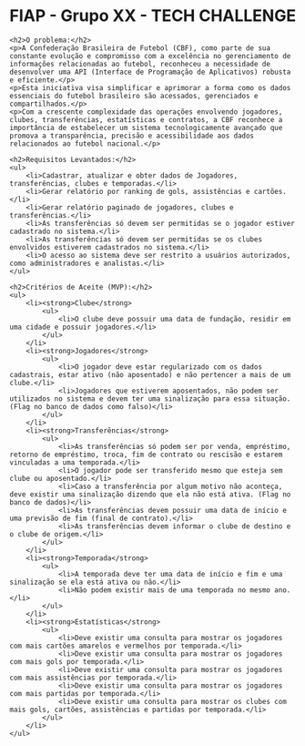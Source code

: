 <!DOCTYPE html>
<html>
<head>
    <title>FIAP - Grupo XX - TECH CHALLENGE</title>
</head>
<body>
    <h1>FIAP - Grupo XX - TECH CHALLENGE</h1>

    <h2>O problema:</h2>
    <p>A Confederação Brasileira de Futebol (CBF), como parte de sua constante evolução e compromisso com a excelência no gerenciamento de informações relacionadas ao futebol, reconheceu a necessidade de desenvolver uma API (Interface de Programação de Aplicativos) robusta e eficiente.</p>
    <p>Esta iniciativa visa simplificar e aprimorar a forma como os dados essenciais do futebol brasileiro são acessados, gerenciados e compartilhados.</p>
    <p>Com a crescente complexidade das operações envolvendo jogadores, clubes, transferências, estatísticas e contratos, a CBF reconhece a importância de estabelecer um sistema tecnologicamente avançado que promova a transparência, precisão e acessibilidade aos dados relacionados ao futebol nacional.</p>

    <h2>Requisitos Levantados:</h2>
    <ul>
        <li>Cadastrar, atualizar e obter dados de Jogadores, transferências, clubes e temporadas.</li>
        <li>Gerar relatório por ranking de gols, assistências e cartões.</li>
        <li>Gerar relatório paginado de jogadores, clubes e transferências.</li>
        <li>As transferências só devem ser permitidas se o jogador estiver cadastrado no sistema.</li>
        <li>As transferências só devem ser permitidas se os clubes envolvidos estiverem cadastrados no sistema.</li>
        <li>O acesso ao sistema deve ser restrito a usuários autorizados, como administradores e analistas.</li>
    </ul>

    <h2>Critérios de Aceite (MVP):</h2>
    <ul>
        <li><strong>Clube</strong>
            <ul>
                <li>O clube deve possuir uma data de fundação, residir em uma cidade e possuir jogadores.</li>
            </ul>
        </li>
        <li><strong>Jogadores</strong>
            <ul>
                <li>O jogador deve estar regularizado com os dados cadastrais, estar ativo (não aposentado) e não pertencer a mais de um clube.</li>
                <li>Jogadores que estiverem aposentados, não podem ser utilizados no sistema e devem ter uma sinalização para essa situação. (Flag no banco de dados como falso)</li>
            </ul>
        </li>
        <li><strong>Transferências</strong>
            <ul>
                <li>As transferências só podem ser por venda, empréstimo, retorno de empréstimo, troca, fim de contrato ou rescisão e estarem vinculadas a uma temporada.</li>
                <li>O jogador pode ser transferido mesmo que esteja sem clube ou aposentado.</li>
                <li>Caso a transferência por algum motivo não aconteça, deve existir uma sinalização dizendo que ela não está ativa. (Flag no banco de dados)</li>
                <li>As transferências devem possuir uma data de início e uma previsão de fim (final de contrato).</li>
                <li>As transferências devem informar o clube de destino e o clube de origem.</li>
            </ul>
        </li>
        <li><strong>Temporada</strong>
            <ul>
                <li>A temporada deve ter uma data de início e fim e uma sinalização se ela está ativa ou não.</li>
                <li>Não podem existir mais de uma temporada no mesmo ano.</li>
            </ul>
        </li>
        <li><strong>Estatísticas</strong>
            <ul>
                <li>Deve existir uma consulta para mostrar os jogadores com mais cartões amarelos e vermelhos por temporada.</li>
                <li>Deve existir uma consulta para mostrar os jogadores com mais gols por temporada.</li>
                <li>Deve existir uma consulta para mostrar os jogadores com mais assistências por temporada.</li>
                <li>Deve existir uma consulta para mostrar os jogadores com mais partidas por temporada.</li>
                <li>Deve existir uma consulta para mostrar os clubes com mais gols, cartões, assistências e partidas por temporada.</li>
            </ul>
        </li>
    </ul>
</body>
</html>
